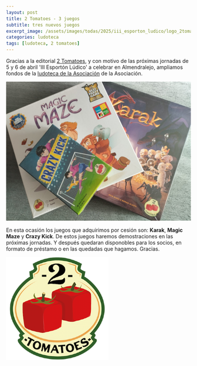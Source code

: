 ```yaml
---
layout: post
title: 2 Tomatoes - 3 juegos
subtitle: tres nuevos juegos
excerpt_image: /assets/images/todas/2025/iii_esporton_ludico/logo_2tomatoes.png
categories: ludoteca
tags: [ludoteca, 2 tomatoes]
---
```

Gracias a la editorial [2 Tomatoes](https://2tomatoesgames.com/es/), y con motivo de las próximas jornadas de 5 y 6 de abril 'III Esportón Lúdico' a celebrar en Almendralejo, ampliamos fondos de la [ludoteca de la Asociación](https://boardgamegeek.com/collection/user/AsociacionCSIBadajoz?rankobjecttype=subtype&rankobjectid=1&columns=title%7Cthumbnail%7Cversion%7Ccomment&geekranks=Board%20Game%20Rank&own=1&objecttype=thing&ff=1&subtype=boardgame) de la Asociación.

![2 Tomatoes](/assets/images/todas/2025/ludoteca_2tomatoes2025.jpeg)

En esta ocasión los juegos que adquirimos por cesión son: <b>Karak</b>, <b>Magic Maze</b> y <b>Crazy Kick</b>. De estos juegos haremos demostraciones en las próximas jornadas. Y después quedaran disponobles para los socios, en formato de préstamo o en las quedadas que hagamos. Gracias.

![2 Tomatoes](/assets/images/todas/2025/iii_esporton_ludico/logo_2tomatoes.png)